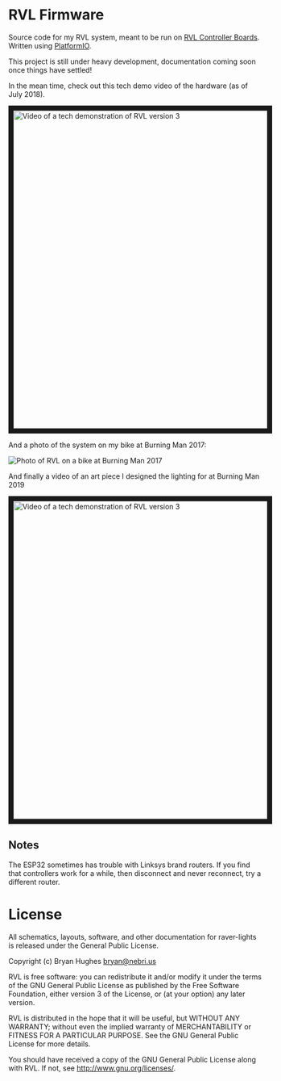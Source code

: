 # RVL Firmware

Source code for my RVL system, meant to be run on [RVL Controller Boards](https://github.com/rvl-system/rvl-controller-board). Written using [PlatformIO](http://platformio.org/).

This project is still under heavy development, documentation coming soon once things have settled!

In the mean time, check out this tech demo video of the hardware (as of July 2018).

<a href="https://www.youtube.com/watch?v=nYG6840g4mw" target="_blank">
  <img src="https://img.youtube.com/vi/nYG6840g4mw/0.jpg" alt="Video of a tech demonstration of RVL version 3" width="840" height="630" border="10" />
</a>

And a photo of the system on my bike at Burning Man 2017:

![Photo of RVL on a bike at Burning Man 2017](https://user-images.githubusercontent.com/1141386/43027627-5eabe7a8-8c30-11e8-85ab-a81104623926.jpg)

And finally a video of an art piece I designed the lighting for at Burning Man 2019

<a href="https://www.youtube.com/watch?v=HZNM6n1g5n8" target="_blank">
  <img src="https://img.youtube.com/vi/HZNM6n1g5n8/0.jpg" alt="Video of a tech demonstration of RVL version 3" width="840" height="630" border="10" />
</a>

## Notes

The ESP32 sometimes has trouble with Linksys brand routers. If you find that controllers work for a while, then disconnect and never reconnect, try a different router.

# License

All schematics, layouts, software, and other documentation for raver-lights is released under the General Public License.

Copyright (c) Bryan Hughes <bryan@nebri.us>

RVL is free software: you can redistribute it and/or modify
it under the terms of the GNU General Public License as published by
the Free Software Foundation, either version 3 of the License, or
(at your option) any later version.

RVL is distributed in the hope that it will be useful,
but WITHOUT ANY WARRANTY; without even the implied warranty of
MERCHANTABILITY or FITNESS FOR A PARTICULAR PURPOSE.  See the
GNU General Public License for more details.

You should have received a copy of the GNU General Public License
along with RVL.  If not, see <http://www.gnu.org/licenses/>.
